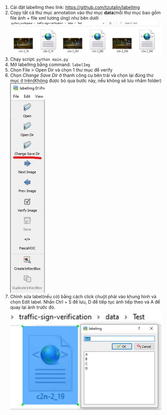 1. Cài đặt labelImg theo link: https://github.com/tzutalin/labelImg
1. Copy tất cả thư mục annotation vào thư mục __data__(mỗi thư mục bao gồm file ảnh + file xml tương ứng) như bên dưới
![Annotation Folder](/images/annotation_folder.jpg)
1. Chạy script: `python main.py`
1. Mở labelImg bằng command: `labelImg`
1. Chọn File > Open Dir và chọn 1 thư mục để verify
1. Chọn *Change Save Dir* ở thanh công cụ bên trái và chọn lại đúng thư mục ở trên(Không được bỏ qua bước này, nếu không sẽ lưu nhầm folder)
![Annotation Folder](/images/change_save_dir.jpg)
1. Chỉnh sửa label(nếu có) bằng cách click chuột phải vào khung hình và chọn Edit label. Nhấn Ctrl + S để lưu, D để tiếp tục ảnh tiếp theo và A để quay lại ảnh trước đó.
![Annotation Folder](/images/edit_label.jpg)